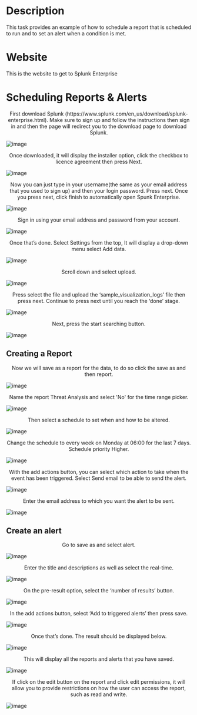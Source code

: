 <h1>Description</h1>
This task provides an example of how to schedule a report that is scheduled
to run and to set an alert when a condition is met.


<h1>Website</h1>
This is the website to get to Splunk Enterprise

<b><h1>Scheduling Reports & Alerts</h1></b>


<p align="center">First download Splunk (https://www.splunk.com/en_us/download/splunk-enterprise.html). Make sure to sign up and follow the instructions then sign in and then the page will redirect you to the download page to download Splunk.</p>


 ![image](https://github.com/user-attachments/assets/e0f64dfe-7178-43dd-b774-d40668daf4f2)


<p align="center">Once downloaded, it will display the installer option, click the checkbox to licence agreement then press Next.</p>

![image](https://github.com/user-attachments/assets/adaed98a-459d-4194-b105-133dbfed2054)

<p align="center">Now you can just type in your username(the same as your email address that you used to sign up) and then your login password. Press next. Once you press next, click finish to automatically open Spunk Enterprise.</p> 

![image](https://github.com/user-attachments/assets/862074f4-3ece-4024-b4c8-fcc1885a5894)



<p align="center">Sign in using your email address and password from your account.</p>

![image](https://github.com/user-attachments/assets/7508a537-ae3b-4680-8f5f-9c46f84e5f18)

<p align="center">Once that’s done. Select Settings from the top, It will display a drop-down menu select Add data.</p>

![image](https://github.com/user-attachments/assets/46dd32fa-1c3a-4e76-a5ef-03e14fd8dccd)


<p align="center">Scroll down and select upload.</p>

![image](https://github.com/user-attachments/assets/af9dc651-560c-44e6-80e2-e8c5e14fc832)

<p align="center">Press select the file and upload the ‘sample_visualization_logs’ file then press next. Continue to press next until you reach the ‘done’ stage.</p> 

![image](https://github.com/user-attachments/assets/d590cf69-da44-49d8-b25f-7e5e971baab0)

<p align="center">Next, press the start searching button.</p>

![image](https://github.com/user-attachments/assets/4db99061-df50-4cad-9142-7548dee00fc8)

<b><h2>Creating a Report</h2></b>


<p align="center">Now we will save as a report for the data, to do so click the save as and then report.</p>

![image](https://github.com/user-attachments/assets/ac532d66-5760-4df2-b94b-f3bf26328e31)

<p align="center">Name the report Threat Analysis and select 'No' for the time range picker.</p>

![image](https://github.com/user-attachments/assets/81cde538-c6b4-48f2-8d53-a045cd34664b)

<p align="center">Then select a schedule to set when and how to be altered.</p>

![image](https://github.com/user-attachments/assets/5cd2e5f3-8ae1-488b-9fb4-1fd85208206a)

<p align="center">Change the schedule to every week on Monday at 06:00 for the last 7 days. Schedule priority Higher.</p> 

![image](https://github.com/user-attachments/assets/d26cb16b-b177-405a-b84d-f0b9cf340205)

<p align="center">With the add actions button, you can select which action to take when the event has been triggered. Select Send email to be able to send the alert.</p>

![image](https://github.com/user-attachments/assets/656f3aba-3382-425a-869a-71001d493966)

<p align="center">Enter the email address to which you want the alert to be sent.</p>

![image](https://github.com/user-attachments/assets/028016f2-2157-4c32-bbac-ac3526324db6)

<b><h2>Create an alert</h2></b>

<p align="center">Go to save as and select alert.</p>

![image](https://github.com/user-attachments/assets/6a735cf1-1491-4975-b73a-ce0610d8eb7c)

<p align="center">Enter the title and descriptions as well as select the real-time.</p>

![image](https://github.com/user-attachments/assets/2c3e6eb8-0721-422e-aab1-0e69e53139b1)

<p align="center">On the pre-result option, select the ‘number of results’ button.</p>

![image](https://github.com/user-attachments/assets/85c381bf-1342-4c18-b467-cc6ea5f2beb4)

<p align="center">In the add actions button, select ‘Add to triggered alerts’ then press save.</p>

![image](https://github.com/user-attachments/assets/e8e676ee-5d86-4fc6-ba7e-679787270893)


<p align="center">Once that’s done. The result should be displayed below.</p>

![image](https://github.com/user-attachments/assets/67d29798-a18a-419b-bc9a-99f9af1e5fe6)

<p align="center">This will display all the reports and alerts that you have saved.</p>

![image](https://github.com/user-attachments/assets/554c0670-59c5-496d-95ec-129f40cc057a)


<p align="center">If click on the edit button on the report and click edit permissions, it will allow you to provide restrictions on how the user can access the report, such as read and write.</p>

![image](https://github.com/user-attachments/assets/128e8b0b-86f2-4e08-bd8e-55d0f1acf303)














